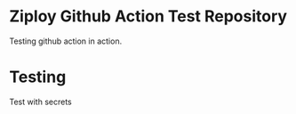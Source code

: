 # Ziploy Github Action Test Repository
Testing github action in action.

# Testing
Test with secrets